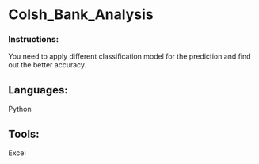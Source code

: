 # Colsh_Bank_Analysis

### Instructions:
You need to apply different classification model for the prediction and find out the better accuracy.

## Languages: 
Python

## Tools: 
Excel

